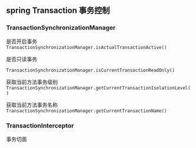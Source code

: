 ## spring Transaction 事务控制

### TransactionSynchronizationManager
是否开启事务
`TransactionSynchronizationManager.isActualTransactionActive()`

是否只读事务

`TransactionSynchronizationManager.isCurrentTransactionReadOnly()`

获取当前方法事务级别
`TransactionSynchronizationManager.getCurrentTransactionIsolationLevel()`

获取当前方法事务名称
`TransactionSynchronizationManager.getCurrentTransactionName()`



### TransactionInterceptor

事务切面

